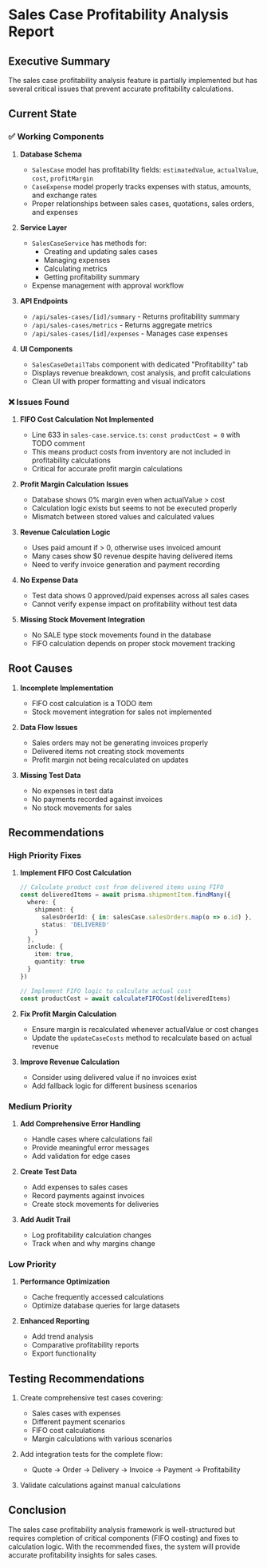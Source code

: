 # Sales Case Profitability Analysis Report

## Executive Summary
The sales case profitability analysis feature is partially implemented but has several critical issues that prevent accurate profitability calculations.

## Current State

### ✅ Working Components

1. **Database Schema**
   - `SalesCase` model has profitability fields: `estimatedValue`, `actualValue`, `cost`, `profitMargin`
   - `CaseExpense` model properly tracks expenses with status, amounts, and exchange rates
   - Proper relationships between sales cases, quotations, sales orders, and expenses

2. **Service Layer**
   - `SalesCaseService` has methods for:
     - Creating and updating sales cases
     - Managing expenses
     - Calculating metrics
     - Getting profitability summary
   - Expense management with approval workflow

3. **API Endpoints**
   - `/api/sales-cases/[id]/summary` - Returns profitability summary
   - `/api/sales-cases/metrics` - Returns aggregate metrics
   - `/api/sales-cases/[id]/expenses` - Manages case expenses

4. **UI Components**
   - `SalesCaseDetailTabs` component with dedicated "Profitability" tab
   - Displays revenue breakdown, cost analysis, and profit calculations
   - Clean UI with proper formatting and visual indicators

### ❌ Issues Found

1. **FIFO Cost Calculation Not Implemented**
   - Line 633 in `sales-case.service.ts`: `const productCost = 0` with TODO comment
   - This means product costs from inventory are not included in profitability calculations
   - Critical for accurate profit margin calculations

2. **Profit Margin Calculation Issues**
   - Database shows 0% margin even when actualValue > cost
   - Calculation logic exists but seems to not be executed properly
   - Mismatch between stored values and calculated values

3. **Revenue Calculation Logic**
   - Uses paid amount if > 0, otherwise uses invoiced amount
   - Many cases show $0 revenue despite having delivered items
   - Need to verify invoice generation and payment recording

4. **No Expense Data**
   - Test data shows 0 approved/paid expenses across all sales cases
   - Cannot verify expense impact on profitability without test data

5. **Missing Stock Movement Integration**
   - No SALE type stock movements found in the database
   - FIFO calculation depends on proper stock movement tracking

## Root Causes

1. **Incomplete Implementation**
   - FIFO cost calculation is a TODO item
   - Stock movement integration for sales not implemented

2. **Data Flow Issues**
   - Sales orders may not be generating invoices properly
   - Delivered items not creating stock movements
   - Profit margin not being recalculated on updates

3. **Missing Test Data**
   - No expenses in test data
   - No payments recorded against invoices
   - No stock movements for sales

## Recommendations

### High Priority Fixes

1. **Implement FIFO Cost Calculation**
   ```typescript
   // Calculate product cost from delivered items using FIFO
   const deliveredItems = await prisma.shipmentItem.findMany({
     where: {
       shipment: {
         salesOrderId: { in: salesCase.salesOrders.map(o => o.id) },
         status: 'DELIVERED'
       }
     },
     include: {
       item: true,
       quantity: true
     }
   })
   
   // Implement FIFO logic to calculate actual cost
   const productCost = await calculateFIFOCost(deliveredItems)
   ```

2. **Fix Profit Margin Calculation**
   - Ensure margin is recalculated whenever actualValue or cost changes
   - Update the `updateCaseCosts` method to recalculate based on actual revenue

3. **Improve Revenue Calculation**
   - Consider using delivered value if no invoices exist
   - Add fallback logic for different business scenarios

### Medium Priority

1. **Add Comprehensive Error Handling**
   - Handle cases where calculations fail
   - Provide meaningful error messages
   - Add validation for edge cases

2. **Create Test Data**
   - Add expenses to sales cases
   - Record payments against invoices
   - Create stock movements for deliveries

3. **Add Audit Trail**
   - Log profitability calculation changes
   - Track when and why margins change

### Low Priority

1. **Performance Optimization**
   - Cache frequently accessed calculations
   - Optimize database queries for large datasets

2. **Enhanced Reporting**
   - Add trend analysis
   - Comparative profitability reports
   - Export functionality

## Testing Recommendations

1. Create comprehensive test cases covering:
   - Sales cases with expenses
   - Different payment scenarios
   - FIFO cost calculations
   - Margin calculations with various scenarios

2. Add integration tests for the complete flow:
   - Quote → Order → Delivery → Invoice → Payment → Profitability

3. Validate calculations against manual calculations

## Conclusion

The sales case profitability analysis framework is well-structured but requires completion of critical components (FIFO costing) and fixes to calculation logic. With the recommended fixes, the system will provide accurate profitability insights for sales cases.